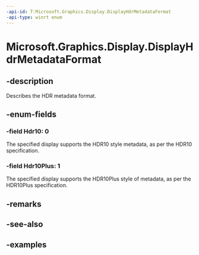 ```yaml
---
-api-id: T:Microsoft.Graphics.Display.DisplayHdrMetadataFormat
-api-type: winrt enum
---
```


# Microsoft.Graphics.Display.DisplayHdrMetadataFormat

<!--
public enum DisplayHdrMetadataFormat
-->

## -description

Describes the HDR metadata format.

## -enum-fields

### -field Hdr10: 0

The specified display supports the HDR10 style metadata, as per the HDR10 specification.

### -field Hdr10Plus: 1

The specified display supports the HDR10Plus style of metadata, as per the HDR10Plus specification.

## -remarks

## -see-also

## -examples
